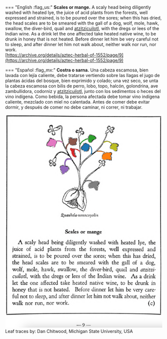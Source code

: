 
=== "English :flag_us:"
    **Scales or mange.** A scaly head being diligently washed with heated lye, the juice of acid plants from the forests, well expressed and strained, is to be poured over the sores; when this has dried, the head scales are to be smeared with the gall of a dog, wolf, mole, hawk, swallow, the diver-bird, quail and [atzitzicuilotl](atzitzicuilotl.md), with the dregs or lees of the Indian wine. As a drink let the one affected take heated native wine, to be drunk in honey that is not heated. Before dinner let him be very careful not to sleep, and after dinner let him not walk about, neither walk nor run, nor work.  
    [https://archive.org/details/aztec-herbal-of-1552/page/9](https://archive.org/details/aztec-herbal-of-1552/page/9)  


=== "Español :flag_mx:"
    **Costra o sarna.**  Una cabeza escamosa, bien lavada con lejía caliente, debe tratarse vertiendo sobre las llagas el jugo de plantas ácidas del bosque, bien exprimido y colado; una vez seco, se unta la cabeza escamosa con bilis de perro, lobo, topo, halcón, golondrina, ave zambullidora, codorniz y [atzitzicuilotl](atzitzicuilotl.md), junto con los sedimentos o heces del vino indígena. Como bebida, la persona afectada debe tomar vino indígena caliente, mezclado con miel no calentada. Antes de comer debe evitar dormir, y después de comer no debe caminar, ni correr, ni trabajar.  


![D_p009.png](assets/D_p009.png)  
Leaf traces by: Dan Chitwood, Michigan State University, USA  